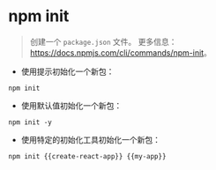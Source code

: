 # npm init

> 创建一个 `package.json` 文件。
> 更多信息：<https://docs.npmjs.com/cli/commands/npm-init>。

- 使用提示初始化一个新包：

`npm init`

- 使用默认值初始化一个新包：

`npm init -y`

- 使用特定的初始化工具初始化一个新包：

`npm init {{create-react-app}} {{my-app}}`